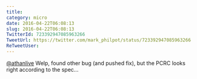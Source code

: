 ```yaml
---
title: 
category: micro
date: 2016-04-22T06:08:13
slug: 2016-04-22T06:08:13
TwitterId: 723392947085963266
TweetUrl: https://twitter.com/mark_philpot/status/723392947085963266
ReTweetUser: 
---
```


[@athanlive](https://twitter.com/athanlive) Welp, found other bug (and pushed fix), but the PCRC looks right according to the spec...